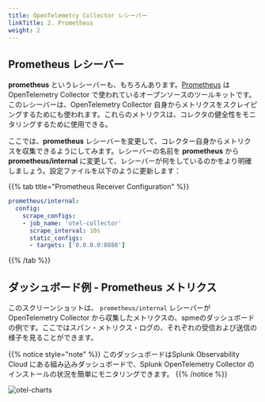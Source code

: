 ```yaml
---
title: OpenTelemetry Collector レシーバー
linkTitle: 2. Prometheus
weight: 2
---
```


## Prometheus レシーバー

**prometheus** というレシーバーも、もちろんあります。[Prometheus](https://prometheus.io/docs/introduction/overview/) は OpenTelemetry Collector で使われているオープンソースのツールキットです。このレシーバーは、OpenTelemetry Collector 自身からメトリクスをスクレイピングするためにも使われます。これらのメトリクスは、コレクタの健全性をモニタリングするために使用できる。

ここでは、**prometheus** レシーバーを変更して、コレクター自身からメトリクスを収集できるようにしてみます。レシーバーの名前を **prometheus** から **prometheus/internal** に変更して、レシーバーが何をしているのかをより明確しましょう。設定ファイルを以下のように更新します：

{{% tab title="Prometheus Receiver Configuration" %}}

```yaml {hl_lines="1"}
prometheus/internal:
  config:
    scrape_configs:
    - job_name: 'otel-collector'
      scrape_interval: 10s
      static_configs:
      - targets: ['0.0.0.0:8888']
```

{{% /tab %}}

## ダッシュボード例 - Prometheus メトリクス



このスクリーンショットは、 `prometheus/internal` レシーバーが OpenTelemetry Collector から収集したメトリクスの、spmeのダッシュボードの例です。ここではスパン・メトリクス・ログの、それぞれの受信および送信の様子を見ることができます。

{{% notice style="note" %}}
このダッシュボードはSplunk Observability Cloud にある組み込みダッシュボードで、Splunk OpenTelemetry Collector のインストールの状況を簡単にモニタリングできます。
{{% /notice %}}


![otel-charts](../../images/otel-charts.png)
